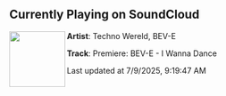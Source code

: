 ## Currently Playing on SoundCloud

[<img align="left" width="100" src="https://i1.sndcdn.com/artworks-Mys7HYZMu972kMU6-5dEmzQ-t500x500.png">](https://soundcloud.com/technowereld/premiere-bev-e-i-wanna-dance?in=saxurn/sets/mutagen)

**Artist**: Techno Wereld, BEV-E 

**Track**: Premiere: BEV-E - I Wanna Dance

Last updated at 7/9/2025, 9:19:47 AM
